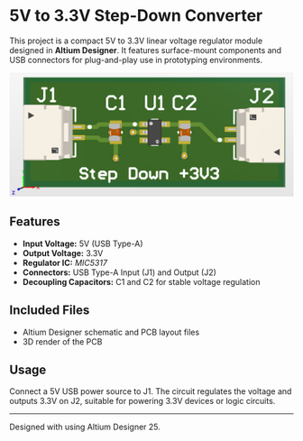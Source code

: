 # 5V to 3.3V Step-Down Converter

This project is a compact 5V to 3.3V linear voltage regulator module designed in **Altium Designer**. It features surface-mount components and USB connectors for plug-and-play use in prototyping environments.

![Step-Down Converter 3D View](https://raw.githubusercontent.com/yasin-peker/Step-Down-Converter-5-3V3/main/5-3V3-Step%20Down%20Converter-3D.png)

## Features

- **Input Voltage:** 5V (USB Type-A)
- **Output Voltage:** 3.3V
- **Regulator IC:** *MIC5317*
- **Connectors:** USB Type-A Input (J1) and Output (J2)
- **Decoupling Capacitors:** C1 and C2 for stable voltage regulation

## Included Files

- Altium Designer schematic and PCB layout files
- 3D render of the PCB

## Usage

Connect a 5V USB power source to J1. The circuit regulates the voltage and outputs 3.3V on J2, suitable for powering 3.3V devices or logic circuits.

---

Designed with using Altium Designer 25.
